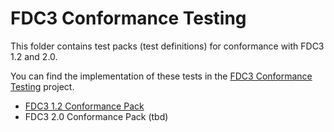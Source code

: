 # FDC3 Conformance Testing

This folder contains test packs (test definitions) for conformance with FDC3 1.2 and 2.0.

You can find the implementation of these tests in the [FDC3 Conformance Testing](https://github.com/finos/FDC3-conformance-framework) project.

- [FDC3 1.2 Conformance Pack](FDC3-1.2-Conformance-Test-Cases.md)
- FDC3 2.0 Conformance Pack (tbd)
